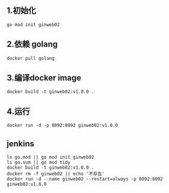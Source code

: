 ## 1.初始化
```
go mod init ginweb02
```

## 2.依赖 golang
```
docker pull golang
```

## 3.编译docker image

```
docker build -t ginweb02:v1.0.0 .
```

## 4.运行
```
docker run -d -p 8092:8092 ginweb02:v1.0.0
```


## jenkins
```
ls go.mod || go mod init ginweb02
ls go.sum || go mod tidy
docker build -t ginweb02:v1.0.0 . 
docker rm -f ginweb02 || echo '不存在'
docker run -d --name ginweb02 --restart=always -p 8092:8092 ginweb02:v1.0.0 
```

